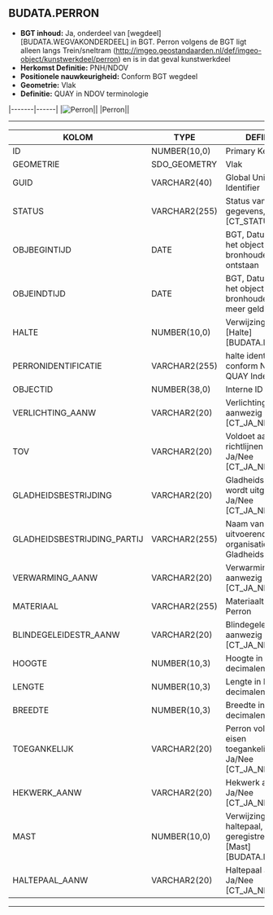 ﻿## BUDATA.PERRON


* __BGT inhoud:__ Ja, onderdeel van [wegdeel][BUDATA.WEGVAKONDERDEEL] in BGT. Perron volgens de BGT ligt alleen langs Trein/sneltram (http://imgeo.geostandaarden.nl/def/imgeo-object/kunstwerkdeel/perron) en is in dat geval kunstwerkdeel
* __Herkomst Definitie:__ PNH/NDOV
* __Positionele nauwkeurigheid:__ Conform BGT wegdeel
* __Geometrie:__ Vlak
* __Definitie:__ QUAY in NDOV terminologie

|-------|------|
|![Perron](objectbladen\9_HOV\perron.jpg)||
|Perron||

***

|KOLOM                           	|TYPE          	|DEFINITIE|
|------                          	|----          	|-----    |
|ID                              	|NUMBER(10,0)  	|Primary Key|
|GEOMETRIE                       	|SDO_GEOMETRY  	|Vlak|
|GUID                            	|VARCHAR2(40)  	|Global Unique Identifier|
|STATUS                          	|VARCHAR2(255) 	|Status van de gegevens, keuzelijst [CT_STATUS]|
|OBJBEGINTIJD                    	|DATE          	|BGT, Datum waarop het object bij de bronhouder is ontstaan|
|OBJEINDTIJD                     	|DATE          	|BGT, Datum waarop het object bij de bronhouder niet meer geldig is|
|HALTE                           	|NUMBER(10,0)  	|Verwijzing naar [Halte][BUDATA.HALTE]|
|PERRONIDENTIFICATIE             	|VARCHAR2(255) 	|halte identificatie conform NDOV QUAY Indentificatie |
|OBJECTID                        	|NUMBER(38,0)  	|Interne ID ArcGIS|
|VERLICHTING_AANW                	|VARCHAR2(20)  	|Verlichting aanwezig Ja/Nee [CT_JA_NEE]|
|TOV                             	|VARCHAR2(20)  	|Voldoet aan richtlijnen TOV Ja/Nee [CT_JA_NEE]|
|GLADHEIDSBESTRIJDING            	|VARCHAR2(20)  	|Gladheidsbestrijding wordt uitgevoerd Ja/Nee [CT_JA_NEE]|
|GLADHEIDSBESTRIJDING_PARTIJ     	|VARCHAR2(255) 	|Naam van de uitvoerende organisatie Gladheidsbestrijding|
|VERWARMING_AANW                 	|VARCHAR2(20)  	|Verwarming aanwezig Ja/Nee [CT_JA_NEE]|
|MATERIAAL                       	|VARCHAR2(255) 	|Materiaaltpye Perron|
|BLINDEGELEIDESTR_AANW           	|VARCHAR2(20)  	|Blindegeleidestrook aanwezig Ja/Nee [CT_JA_NEE]|
|HOOGTE                          	|NUMBER(10,3)  	|Hoogte in Meters, 2 decimalen|
|LENGTE                          	|NUMBER(10,3)  	|Lengte in Meters, 2 decimalen|
|BREEDTE                         	|NUMBER(10,3)  	|Breedte in Meters, 2 decimalen|
|TOEGANKELIJK                    	|VARCHAR2(20)  	|Perron voldoet aan eisen toegankelijkheid Ja/Nee [CT_JA_NEE]|
|HEKWERK_AANW                    	|VARCHAR2(20)  	|Hekwerk aanwezig Ja/Nee [CT_JA_NEE]|
|MAST                            	|NUMBER(10,0)  	|Verwijzing naar de haltepaal, geregistreerd in [Mast][BUDATA.MAST]|
|HALTEPAAL_AANW                  	|VARCHAR2(20)  	|Haltepaal aanwezig Ja/Nee [CT_JA_NEE]|

***
